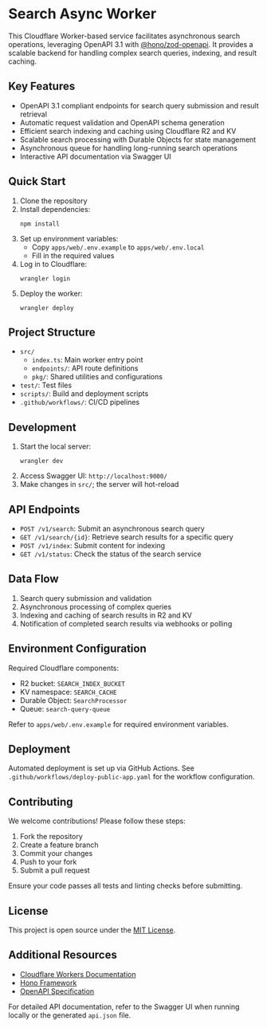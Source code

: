 # Search Async Worker

This Cloudflare Worker-based service facilitates asynchronous search operations, leveraging OpenAPI 3.1 with [@hono/zod-openapi](https://github.com/honojs/hono). It provides a scalable backend for handling complex search queries, indexing, and result caching.

## Key Features

- OpenAPI 3.1 compliant endpoints for search query submission and result retrieval
- Automatic request validation and OpenAPI schema generation
- Efficient search indexing and caching using Cloudflare R2 and KV
- Scalable search processing with Durable Objects for state management
- Asynchronous queue for handling long-running search operations
- Interactive API documentation via Swagger UI

## Quick Start

1. Clone the repository
2. Install dependencies:
   ```
   npm install
   ```
3. Set up environment variables:
   - Copy `apps/web/.env.example` to `apps/web/.env.local`
   - Fill in the required values
4. Log in to Cloudflare:
   ```
   wrangler login
   ```
5. Deploy the worker:
   ```
   wrangler deploy
   ```

## Project Structure

- `src/`
  - `index.ts`: Main worker entry point
  - `endpoints/`: API route definitions
  - `pkg/`: Shared utilities and configurations
- `test/`: Test files
- `scripts/`: Build and deployment scripts
- `.github/workflows/`: CI/CD pipelines

## Development

1. Start the local server:
   ```
   wrangler dev
   ```
2. Access Swagger UI: `http://localhost:9000/`
3. Make changes in `src/`; the server will hot-reload

## API Endpoints

- `POST /v1/search`: Submit an asynchronous search query
- `GET /v1/search/{id}`: Retrieve search results for a specific query
- `POST /v1/index`: Submit content for indexing
- `GET /v1/status`: Check the status of the search service

## Data Flow

1. Search query submission and validation
2. Asynchronous processing of complex queries
3. Indexing and caching of search results in R2 and KV
4. Notification of completed search results via webhooks or polling

## Environment Configuration

Required Cloudflare components:
- R2 bucket: `SEARCH_INDEX_BUCKET`
- KV namespace: `SEARCH_CACHE`
- Durable Object: `SearchProcessor`
- Queue: `search-query-queue`

Refer to `apps/web/.env.example` for required environment variables.

## Deployment

Automated deployment is set up via GitHub Actions. See `.github/workflows/deploy-public-app.yaml` for the workflow configuration.

## Contributing

We welcome contributions! Please follow these steps:
1. Fork the repository
2. Create a feature branch
3. Commit your changes
4. Push to your fork
5. Submit a pull request

Ensure your code passes all tests and linting checks before submitting.

## License

This project is open source under the [MIT License](LICENSE).

## Additional Resources

- [Cloudflare Workers Documentation](https://developers.cloudflare.com/workers/)
- [Hono Framework](https://hono.dev/)
- [OpenAPI Specification](https://swagger.io/specification/)

For detailed API documentation, refer to the Swagger UI when running locally or the generated `api.json` file.
